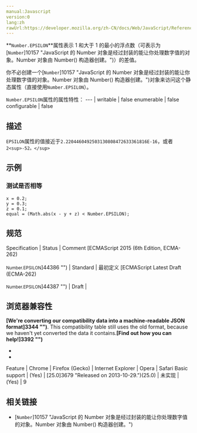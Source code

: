 ```yaml
---
manual:Javascript
version:0
lang:zh
rawUrl:https://developer.mozilla.org/zh-CN/docs/Web/JavaScript/Reference/Global_Objects/Number/EPSILON#
---
```






**`Number.EPSILON`**属性表示 1 和大于 1 的最小的浮点数（可表示为[`Number`]10157 "JavaScript 的 Number 对象是经过封装的能让你处理数字值的对象。Number 对象由 Number() 构造器创建。")）的差值。



你不必创建一个[`Number`]10157 "JavaScript 的 Number 对象是经过封装的能让你处理数字值的对象。Number 对象由 Number() 构造器创建。")对象来访问这个静态属性（直接使用`Number.EPSILON`）。


`Number.EPSILON`属性的属性特性： 
 ---  | 
writable | false 
enumerable | false 
configurable | false 



## 描述<a name="描述"></a>


`EPSILON`属性的值接近于`2.2204460492503130808472633361816E-16`，或者`2<sup>-52。</sup>`


## 示例<a name="示例"></a>

### 测试是否相等<a name="测试是否相等"></a>

```
x = 0.2;
y = 0.3;
z = 0.1;
equal = (Math.abs(x - y + z) < Number.EPSILON);
```

## 规范<a name="规范"></a>

Specification | Status | Comment 
[ECMAScript 2015 (6th Edition, ECMA-262)<br></br><small>Number.EPSILON</small>]44386 "") | Standard | 最初定义 
[ECMAScript Latest Draft (ECMA-262)<br></br><small>Number.EPSILON</small>]44387 "") | Draft |  


## 浏览器兼容性<a name="浏览器兼容性"></a>


**[We&#39;re converting our compatibility data into a machine-readable JSON format]3344 "")**. This compatibility table still uses the old format, because we haven&#39;t yet converted the data it contains.**[Find out how you can help!]3392 "")**


* 
* 

Feature | Chrome | Firefox (Gecko) | Internet Explorer | Opera | Safari 
Basic support | (Yes) | [25.0]3679 "Released on 2013-10-29.")(25.0) | 未实现 | (Yes) | 9 





## 相关链接<a name="相关链接"></a>

* [`Number`]10157 "JavaScript 的 Number 对象是经过封装的能让你处理数字值的对象。Number 对象由 Number() 构造器创建。")




